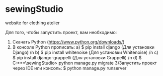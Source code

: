 # sewingStudio
website for clothing atelier

Для того, чтобы запустить проект, вам необходимо:
1) Cкачать Python (https://www.python.org/downloads/)
2) В консоле Python прописать: a) $ pip install django (Для установки Django) /n
                               b) $ pip install whitenoise (Для установки Whitenoise) /n
                               с) $ pip install django-grappelli (Для установки Grappelli) /n
                               d) $  C:\***\sewingStudio> python manage.py migrate
3)Запустить проект через IDE или консоль: $ python manage.py runserver                            
